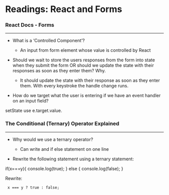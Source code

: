 # Readings: React and Forms

### React Docs - Forms
---

* What is a ‘Controlled Component’?

    *   An input from form element whose value is controlled by React 

* Should we wait to store the users responses from the form into state when they submit the form OR should we update the state with their responses as soon as they enter them? Why.

    * It should update the state with their response as soon as they enter them. With every keystroke the handle change runs.

* How do we target what the user is entering if we have an event handler on an input field?

setState use e.target.value. 

### The Conditional (Ternary) Operator Explained
----------

* Why would we use a ternary operator?
    *  Can write and if else statement on one line

*  Rewrite the following statement using a ternary statement:  

if(x===y){
 console.log(true);
  } else {
 console.log(false);
  }

Rewrite: 

     x === y ? true : false; 
